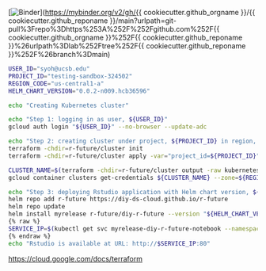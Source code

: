 [![Binder](https://mybinder.org/badge_logo.svg)](https://mybinder.org/v2/gh/{{ cookiecutter.github_orgname }}/{{ cookiecutter.github_reponame }}/main?urlpath=git-pull%3Frepo%3Dhttps%253A%252F%252Fgithub.com%252F{{ cookiecutter.github_orgname }}%252F{{ cookiecutter.github_reponame }}%26urlpath%3Dlab%252Ftree%252F{{ cookiecutter.github_reponame }}%252F%26branch%3Dmain)

```bash
USER_ID="syoh@ucsb.edu"
PROJECT_ID="testing-sandbox-324502"
REGION_CODE="us-central1-a"
HELM_CHART_VERSION="0.0.2-n009.hcb36596"

echo "Creating Kubernetes cluster"

echo "Step 1: logging in as user, ${USER_ID}"
gcloud auth login "${USER_ID}" --no-browser --update-adc

echo "Step 2: creating cluster under project, ${PROJECT_ID} in region, ${REGION_CODE}"
terraform -chdir=r-future/cluster init
terraform -chdir=r-future/cluster apply -var="project_id=${PROJECT_ID}" -var="region=${REGION_CODE}" -auto-approve

CLUSTER_NAME=$(terraform -chdir=r-future/cluster output -raw kubernetes_cluster_name)
gcloud container clusters get-credentials ${CLUSTER_NAME} --zone=${REGION_CODE} --project=${PROJECT_ID}

echo "Step 3: deploying Rstudio application with Helm chart version, ${HELM_CHART_VERSION}"
helm repo add r-future https://diy-ds-cloud.github.io/r-future
helm repo update
helm install myrelease r-future/diy-r-future --version "${HELM_CHART_VERSION}" --wait
{% raw %}
SERVICE_IP=$(kubectl get svc myrelease-diy-r-future-notebook --namespace default --template "{{ range (index .status.loadBalancer.ingress 0) }}{{.}}{{ end }}")
{% endraw %}
echo "Rstudio is available at URL: http://$SERVICE_IP:80"
```
https://cloud.google.com/docs/terraform
